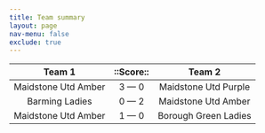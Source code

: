 ```yaml
---
title: Team summary
layout: page
nav-menu: false
exclude: true
---
```




|       Team 1        |  ::Score::  |        Team 2        |
|:-------------------:|:-----------:|:--------------------:|
| Maidstone Utd Amber | 3 &mdash; 0 | Maidstone Utd Purple |
|   Barming Ladies    | 0 &mdash; 2 | Maidstone Utd Amber  |
| Maidstone Utd Amber | 1 &mdash; 0 | Borough Green Ladies |

 <br /><br /><br />